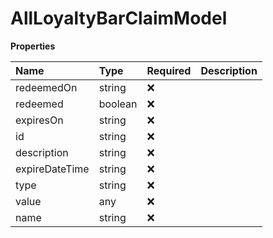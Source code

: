 # AllLoyaltyBarClaimModel

**Properties**

| Name           | Type    | Required | Description |
| :------------- | :------ | :------- | :---------- |
| redeemedOn     | string  | ❌       |             |
| redeemed       | boolean | ❌       |             |
| expiresOn      | string  | ❌       |             |
| id             | string  | ❌       |             |
| description    | string  | ❌       |             |
| expireDateTime | string  | ❌       |             |
| type           | string  | ❌       |             |
| value          | any     | ❌       |             |
| name           | string  | ❌       |             |
